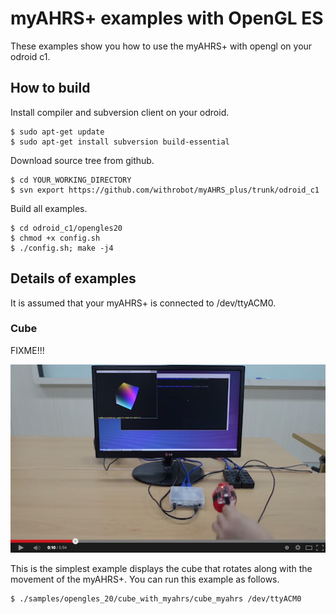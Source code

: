 

# myAHRS+ examples with OpenGL ES 

These examples show you how to use the myAHRS+ with opengl on your odroid c1. 

## How to build 

Install compiler and subversion client on your odroid.

```
$ sudo apt-get update
$ sudo apt-get install subversion build-essential
```

Download source tree from github. 

```
$ cd YOUR_WORKING_DIRECTORY
$ svn export https://github.com/withrobot/myAHRS_plus/trunk/odroid_c1
```

Build all examples.

```
$ cd odroid_c1/opengles20
$ chmod +x config.sh
$ ./config.sh; make -j4
```


## Details of examples  

It is assumed that your myAHRS+ is connected to /dev/ttyACM0.  

### Cube 

FIXME!!!

[![ScreenShot](images/cube.png)](http://youtu.be/kSFM3_NDcoQ)

This is the simplest example displays the cube that rotates along with the movement of the myAHRS+. 
You can run this example as follows.

```
$ ./samples/opengles_20/cube_with_myahrs/cube_myahrs /dev/ttyACM0
```


